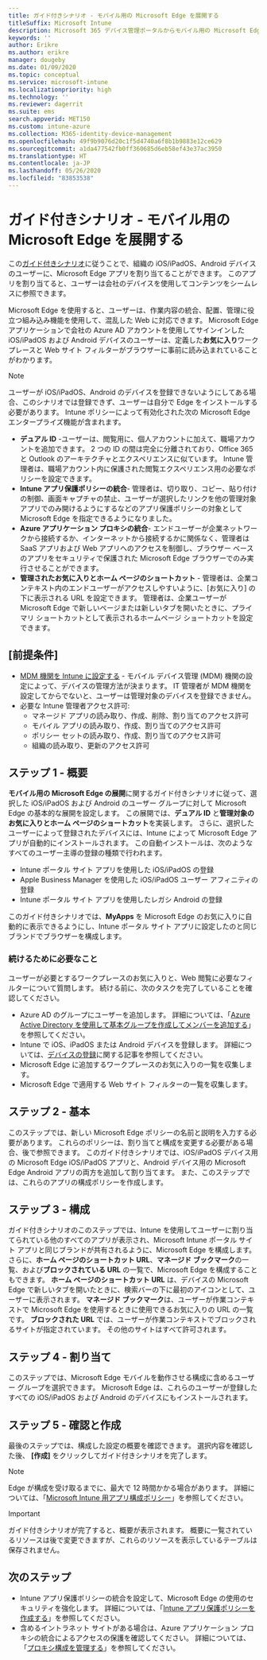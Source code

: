 ```yaml
---
title: ガイド付きシナリオ - モバイル用の Microsoft Edge を展開する
titleSuffix: Microsoft Intune
description: Microsoft 365 デバイス管理ポータルからモバイル用の Microsoft Edge を展開するためのガイド付きシナリオについて説明します。
keywords: ''
author: Erikre
ms.author: erikre
manager: dougeby
ms.date: 01/09/2020
ms.topic: conceptual
ms.service: microsoft-intune
ms.localizationpriority: high
ms.technology: ''
ms.reviewer: dagerrit
ms.suite: ems
search.appverid: MET150
ms.custom: intune-azure
ms.collection: M365-identity-device-management
ms.openlocfilehash: 49f9b9076d20c1f5d4740a6f8b1b9883e12ce629
ms.sourcegitcommit: a1da477542fb0ff360685d6eb58ef43e37ac3950
ms.translationtype: HT
ms.contentlocale: ja-JP
ms.lasthandoff: 05/26/2020
ms.locfileid: "83853538"
---
```

# <a name="guided-scenario---deploy-microsoft-edge-for-mobile"></a>ガイド付きシナリオ - モバイル用の Microsoft Edge を展開する

この[ガイド付きシナリオ](guided-scenarios-overview.md)に従うことで、組織の iOS/iPadOS、Android デバイスのユーザーに、Microsoft Edge アプリを割り当てることができます。 このアプリを割り当てると、ユーザーは会社のデバイスを使用してコンテンツをシームレスに参照できます。

Microsoft Edge を使用すると、ユーザーは、作業内容の統合、配置、管理に役立つ組み込み機能を使用して、混乱した Web に対応できます。 Microsoft Edge アプリケーションで会社の Azure AD アカウントを使用してサインインした iOS/iPadOS および Android デバイスのユーザーは、定義した**お気に入り**ワークプレースと Web サイト フィルターがブラウザーに事前に読み込まれていることがわかります。

> [!NOTE]
> ユーザーが iOS/iPadOS、Android のデバイスを登録できないようにしてある場合、このシナリオでは登録できず、ユーザーは自分で Edge をインストールする必要があります。
Intune ポリシーによって有効化された次の Microsoft Edge エンタープライズ機能が含まれます。

- **デュアル ID** -ユーザーは、閲覧用に、個人アカウントに加えて、職場アカウントを追加できます。 2 つの ID の間は完全に分離されており、Office 365 と Outlook のアーキテクチャとエクスペリエンスに似ています。 Intune 管理者は、職場アカウント内に保護された閲覧エクスペリエンス用の必要なポリシーを設定できます。
- **Intune アプリ保護ポリシーの統合**- 管理者は、切り取り、コピー、貼り付けの制御、画面キャプチャの禁止、ユーザーが選択したリンクを他の管理対象アプリでのみ開けるようにするなどのアプリ保護ポリシーの対象として Microsoft Edge を指定できるようになりました。
- **Azure アプリケーション プロキシの統合**- エンドユーザーが企業ネットワークから接続するか、インターネットから接続するかに関係なく、管理者は SaaS アプリおよび Web アプリへのアクセスを制御し、ブラウザー ベースのアプリをセキュリティで保護された Microsoft Edge ブラウザーでのみ実行させることができます。
- **管理されたお気に入りとホーム ページのショートカット** - 管理者は、企業コンテキスト内のエンドユーザーがアクセスしやすいように、[お気に入り] の下に表示される URL を設定できます。 管理者は、企業ユーザーが Microsoft Edge で新しいページまたは新しいタブを開いたときに、プライマリ ショートカットとして表示されるホームページ ショートカットを設定できます。

## <a name="prerequisites"></a>[前提条件]

- [MDM 機関を Intune に設定する](mdm-authority-set.md#set-mdm-authority-to-intune) - モバイル デバイス管理 (MDM) 機関の設定によって、デバイスの管理方法が決まります。 IT 管理者が MDM 機関を設定してからでないと、ユーザーは管理対象のデバイスを登録できません。
- 必要な Intune 管理者アクセス許可:
  - マネージド アプリの読み取り、作成、削除、割り当てのアクセス許可
  - モバイル アプリの読み取り、作成、割り当てのアクセス許可
  - ポリシー セットの読み取り、作成、割り当てのアクセス許可
  - 組織の読み取り、更新のアクセス許可

## <a name="step-1---introduction"></a>ステップ 1 - 概要

**モバイル用の Microsoft Edge の展開**に関するガイド付きシナリオに従って、選択した iOS/iPadOS および Android のユーザー グループに対して Microsoft Edge の基本的な展開を設定します。 この展開では、**デュアル ID** と**管理対象のお気に入りとホーム ページのショートカット**を実装します。 さらに、選択したユーザーによって登録されたデバイスには、Intune によって Microsoft Edge アプリが自動的にインストールされます。 この自動インストールは、次のようなすべてのユーザー主導の登録の種類で行われます。

- Intune ポータル サイト アプリを使用した iOS/iPadOS の登録
- Apple Business Manager を使用した iOS/iPadOS ユーザー アフィニティの登録
- Intune ポータル サイト アプリを使用したレガシ Android の登録

このガイド付きシナリオでは、**MyApps** を Microsoft Edge のお気に入りに自動的に表示できるようにし、Intune ポータル サイト アプリに設定したのと同じブランドでブラウザーを構成します。

### <a name="what-you-will-need-to-continue"></a>続けるために必要なこと

ユーザーが必要とするワークプレースのお気に入りと、Web 閲覧に必要なフィルターについて質問します。 続ける前に、次のタスクを完了していることを確認してください。

- Azure AD のグループにユーザーを追加します。 詳細については、「[Azure Active Directory を使用して基本グループを作成してメンバーを追加する](https://go.microsoft.com/fwlink/?linkid=2102458)」を参照してください。
- Intune で iOS、iPadOS または Android デバイスを登録します。 詳細については、[デバイスの登録](https://go.microsoft.com/fwlink/?linkid=2102547)に関する記事を参照してください。
- Microsoft Edge に追加するワークプレースのお気に入りの一覧を収集します。
- Microsoft Edge で適用する Web サイト フィルターの一覧を収集します。

## <a name="step-2---basics"></a>ステップ 2 - 基本

このステップでは、新しい Microsoft Edge ポリシーの名前と説明を入力する必要があります。 これらのポリシーは、割り当てと構成を変更する必要がある場合、後で参照できます。 このガイド付きシナリオでは、iOS/iPadOS デバイス用の Microsoft Edge iOS/iPadOS アプリと、Android デバイス用の Microsoft Edge Android アプリの両方を追加して割り当てます。 また、このステップでは、これらのアプリの構成ポリシーを作成します。

## <a name="step-3---configuration"></a>ステップ 3 - 構成

ガイド付きシナリオのこのステップでは、Intune を使用してユーザーに割り当てられている他のすべてのアプリが表示され、Microsoft Intune ポータル サイト アプリと同じブランドが共有されるように、Microsoft Edge を構成します。 さらに、**ホーム ページのショートカット URL**、**マネージド ブックマーク**の一覧、および**ブロックされている URL** の一覧で、Microsoft Edge を構成することもできます。 **ホーム ページのショートカット URL** は、デバイスの Microsoft Edge で新しいタブを開いたときに、検索バーの下に最初のアイコンとして、ユーザーに表示されます。 **マネージド ブックマーク**は、ユーザーが作業コンテキストで Microsoft Edge を使用するときに使用できるお気に入りの URL の一覧です。 **ブロックされた URL** では、ユーザーが作業コンテキストでブロックされるサイトが指定されています。 その他のサイトはすべて許可されます。

## <a name="step-4---assignments"></a>ステップ 4 - 割り当て

このステップでは、Microsoft Edge モバイルを動作させる構成に含めるユーザー グループを選択できます。 Microsoft Edge は、これらのユーザーが登録したすべての iOS/iPadOS および Android のデバイスにもインストールされます。

## <a name="step-5---review--create"></a>ステップ 5 - 確認と作成

最後のステップでは、構成した設定の概要を確認できます。 選択内容を確認した後、 **[作成]** をクリックしてガイド付きシナリオを完了します。 

> [!NOTE]
> Edge が構成を受け取るまでに、最大で 12 時間かかる場合があります。 詳細については、「[Microsoft Intune 用アプリ構成ポリシー](../apps/app-configuration-policies-overview.md)」を参照してください。

> [!IMPORTANT]
> ガイド付きシナリオが完了すると、概要が表示されます。 概要に一覧されているリソースは後で変更できますが、これらのリソースを表示しているテーブルは保存されません。

## <a name="next-steps"></a>次のステップ

- Intune アプリ保護ポリシーの統合を設定して、Microsoft Edge の使用のセキュリティを強化します。 詳細については、「[Intune アプリ保護ポリシーを作成する](../apps/manage-microsoft-edge.md#create-intune-app-protection-policies)」を参照してください。
- 含めるイントラネット サイトがある場合は、Azure アプリケーション プロキシの統合によるアクセスの保護を確認してください。 詳細については、「[プロキシ構成を管理する](../apps/manage-microsoft-edge.md#manage-proxy-configuration)」を参照してください。